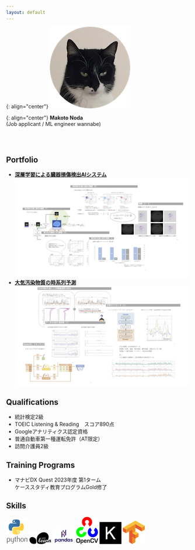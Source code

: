 ```yaml
---
layout: default
---
```


{: align="center"}
![Banner](assets/face.png)

{: align="center"}
**Makoto Noda**  
(Job applicant / ML engineer wannabe)

<br>
<br>

## Portfolio
- **[深層学習による臓器損傷検出AIシステム](https://github.com/Makoto-Noda/RSNA2023/blob/main/(発表資料)臓器損傷検出.pdf)**
![RSNA2023](assets/rsna.png)
- **[大気汚染物質の時系列予測](https://github.com/Makoto-Noda/TPL0721/blob/main/(発表資料)大気汚染物質予測.pdf)**
![TPL0721](assets/tpl.png)

## Qualifications
- 統計検定2級
- TOEIC Listening & Reading　スコア890点
- Googleアナリティクス認定資格
- 普通自動車第一種運転免許（AT限定）
- 訪問介護員2級

## Training Programs
- マナビDX Quest 2023年度 第1ターム<br>ケーススタディ教育プログラムGold修了

## Skills
<div>
<a href="https://www.python.org/"><img src="assets/python.png" alt="python"></a> <a href="https://scikit-learn.org/"><img src="assets/sklearn.png" alt="sklearn"></a> <a href="https://pandas.pydata.org/"><img src="assets/pandas.png" alt="pandas"></a> <a href="https://opencv.org/"><img src="assets/opencv.png" alt="opencv"></a> <a href="https://keras.io/"><img src="assets/keras.png" alt="keras"></a> <a href="https://www.tensorflow.org/"><img src="assets/tensorflow.png" alt="tensorflow"></a>
</div>

